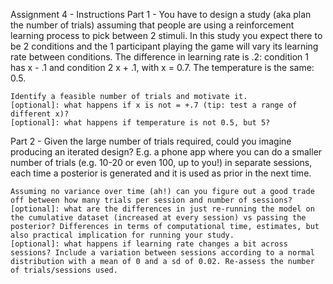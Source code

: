 Assignment 4 - Instructions
Part 1 - You have to design a study (aka plan the number of trials) assuming that people are using a reinforcement learning process to pick between 2 stimuli. In this study you expect there to be 2 conditions and the 1 participant playing the game will vary its learning rate between conditions. The difference in learning rate is .2: condition 1 has x - .1 and condition 2 x + .1, with x = 0.7. The temperature is the same: 0.5.

    Identify a feasible number of trials and motivate it.
    [optional]: what happens if x is not = +.7 (tip: test a range of different x)?
    [optional]: what happens if temperature is not 0.5, but 5?

Part 2 - Given the large number of trials required, could you imagine producing an iterated design? E.g. a phone app where you can do a smaller number of trials (e.g. 10-20 or even 100, up to you!) in separate sessions, each time a posterior is generated and it is used as prior in the next time.

    Assuming no variance over time (ah!) can you figure out a good trade off between how many trials per session and number of sessions?
    [optional]: what are the differences in just re-running the model on the cumulative dataset (increased at every session) vs passing the posterior? Differences in terms of computational time, estimates, but also practical implication for running your study.
    [optional]: what happens if learning rate changes a bit across sessions? Include a variation between sessions according to a normal distribution with a mean of 0 and a sd of 0.02. Re-assess the number of trials/sessions used.
